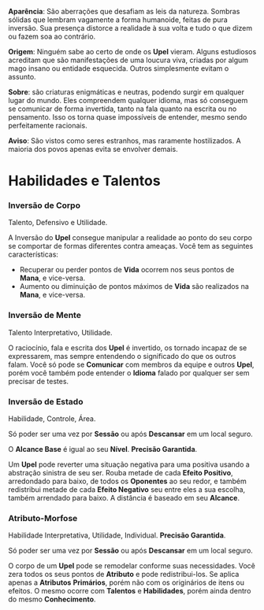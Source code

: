 **Aparência**: São aberrações que desafiam as leis da natureza. Sombras sólidas que lembram vagamente a forma humanoide, feitas de pura inversão. Sua presença distorce a realidade à sua volta e tudo o que dizem ou fazem soa ao contrário.

**Origem**: Ninguém sabe ao certo de onde os **Upel** vieram. Alguns estudiosos acreditam que são manifestações de uma loucura viva, criadas por algum mago insano ou entidade esquecida. Outros simplesmente evitam o assunto.

**Sobre**: são criaturas enigmáticas e neutras, podendo surgir em qualquer lugar do mundo. Eles compreendem qualquer idioma, mas só conseguem se comunicar de forma invertida, tanto na fala quanto na escrita ou no pensamento. Isso os torna quase impossíveis de entender, mesmo sendo perfeitamente racionais.

**Aviso**: São vistos como seres estranhos, mas raramente hostilizados. A maioria dos povos apenas evita se envolver demais.

# Habilidades e Talentos

### Inversão de Corpo

Talento, Defensivo e Utilidade.

A Inversão do **Upel** consegue manipular a realidade ao ponto do seu corpo se comportar de formas diferentes contra ameaças. Você tem as seguintes características: 
* Recuperar ou perder pontos de **Vida** ocorrem nos seus pontos de **Mana**, e vice-versa.
* Aumento ou diminuição de pontos máximos de **Vida** são realizados na **Mana**, e vice-versa.

### Inversão de Mente

Talento Interpretativo, Utilidade.

O raciocínio, fala e escrita dos **Upel** é invertido, os tornado incapaz de se expressarem, mas sempre entendendo o significado do que os outros falam. Você só pode se **Comunicar** com membros da equipe e outros **Upel**, porém você também pode entender o **Idioma** falado por qualquer ser sem precisar de testes.

### Inversão de Estado

Habilidade, Controle, Área.

Só poder ser uma vez por **Sessão** ou após **Descansar** em um local seguro.

O **Alcance Base** é igual ao seu **Nível**. **Precisão Garantida**.

Um **Upel** pode reverter uma situação negativa para uma positiva usando a abstração sinistra de seu ser. Rouba metade de cada **Efeito Positivo**, arredondado para baixo, de todos os **Oponentes** ao seu redor, e também redistribui metade de cada **Efeito Negativo** seu entre eles a sua escolha, também arrendado para baixo. A distância é baseado em seu **Alcance**.

### Atributo-Morfose

Habilidade Interpretativa, Utilidade, Individual. **Precisão Garantida**.

Só poder ser uma vez por **Sessão** ou após **Descansar** em um local seguro.

O corpo de um **Upel** pode se remodelar conforme suas necessidades. Você zera todos os seus pontos de **Atributo** e pode redistribui-los. Se aplica apenas a **Atributos** **Primários**, porém não com os originários de itens ou efeitos. O mesmo ocorre com **Talentos** e **Habilidades**, porém ainda dentro do mesmo **Conhecimento**.